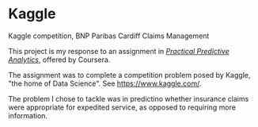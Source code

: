 # Kaggle
Kaggle competition, BNP Paribas Cardiff Claims Management

This project is my response to an assignment in
[*Practical Predictive Analytics*](https://www.coursera.org/learn/predictive-analytics), offered by Coursera.

The assignment was to complete a competition problem posed by Kaggle, "the home of Data Science".
See https://www.kaggle.com/.

The problem I chose to tackle was in predictino whether insurance claims were appropriate for expedited service, as
opposed to requiring more information.
